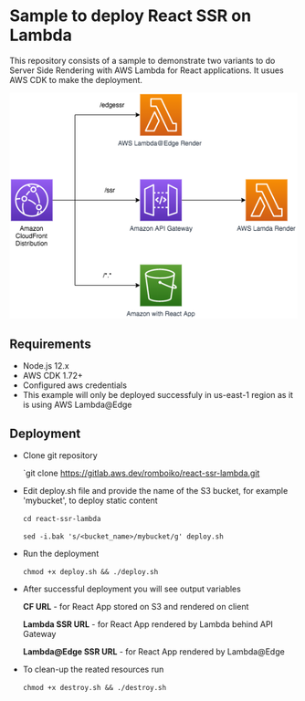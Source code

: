 # Sample to deploy React SSR on Lambda

This repository consists of a sample to demonstrate two variants to do Server Side Rendering with AWS Lambda for React applications.
It usues AWS CDK to make the deployment.

![alt](images/LambdaSSR-Architecture.png)

## Requirements
- Node.js 12.x
- AWS CDK 1.72+
- Configured aws credentials
- This example will only be deployed successfuly in us-east-1 region as it is using AWS Lambda@Edge

## Deployment
- Clone git repository

    `git clone https://gitlab.aws.dev/romboiko/react-ssr-lambda.git

- Edit deploy.sh file and provide the name of the S3 bucket, for example 'mybucket', to deploy static content

    `cd react-ssr-lambda`

    `sed -i.bak 's/<bucket_name>/mybucket/g' deploy.sh`

- Run the deployment 

    `chmod +x deploy.sh && ./deploy.sh`

- After successful deployment you will see output variables

    **CF URL** - for React App stored on S3 and rendered on client

    **Lambda SSR URL** - for React App rendered by Lambda behind API Gateway

    **Lambda@Edge SSR URL** - for React App rendered by Lambda@Edge

- To clean-up the reated resources run

    `chmod +x destroy.sh && ./destroy.sh`
